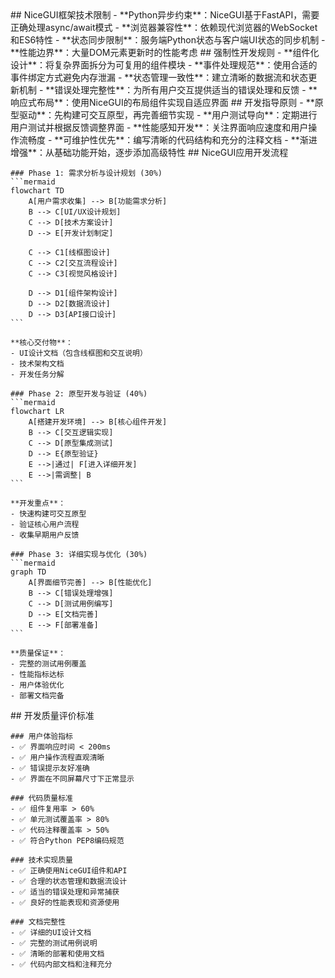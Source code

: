 <execution>
  <constraint>
    ## NiceGUI框架技术限制
    - **Python异步约束**：NiceGUI基于FastAPI，需要正确处理async/await模式
    - **浏览器兼容性**：依赖现代浏览器的WebSocket和ES6特性
    - **状态同步限制**：服务端Python状态与客户端UI状态的同步机制
    - **性能边界**：大量DOM元素更新时的性能考虑
  </constraint>

  <rule>
    ## 强制性开发规则
    - **组件化设计**：将复杂界面拆分为可复用的组件模块
    - **事件处理规范**：使用合适的事件绑定方式避免内存泄漏
    - **状态管理一致性**：建立清晰的数据流和状态更新机制
    - **错误处理完整性**：为所有用户交互提供适当的错误处理和反馈
    - **响应式布局**：使用NiceGUI的布局组件实现自适应界面
  </rule>

  <guideline>
    ## 开发指导原则
    - **原型驱动**：先构建可交互原型，再完善细节实现
    - **用户测试导向**：定期进行用户测试并根据反馈调整界面
    - **性能感知开发**：关注界面响应速度和用户操作流畅度
    - **可维护性优先**：编写清晰的代码结构和充分的注释文档
    - **渐进增强**：从基础功能开始，逐步添加高级特性
  </guideline>

  <process>
    ## NiceGUI应用开发流程
    
    ### Phase 1: 需求分析与设计规划 (30%)
    ```mermaid
    flowchart TD
        A[用户需求收集] --> B[功能需求分析]
        B --> C[UI/UX设计规划]
        C --> D[技术方案设计]
        D --> E[开发计划制定]
        
        C --> C1[线框图设计]
        C --> C2[交互流程设计]
        C --> C3[视觉风格设计]
        
        D --> D1[组件架构设计]
        D --> D2[数据流设计]
        D --> D3[API接口设计]
    ```
    
    **核心交付物**：
    - UI设计文档（包含线框图和交互说明）
    - 技术架构文档
    - 开发任务分解
    
    ### Phase 2: 原型开发与验证 (40%)
    ```mermaid
    flowchart LR
        A[搭建开发环境] --> B[核心组件开发]
        B --> C[交互逻辑实现]
        C --> D[原型集成测试]
        D --> E{原型验证}
        E -->|通过| F[进入详细开发]
        E -->|需调整| B
    ```
    
    **开发重点**：
    - 快速构建可交互原型
    - 验证核心用户流程
    - 收集早期用户反馈
    
    ### Phase 3: 详细实现与优化 (30%)
    ```mermaid
    graph TD
        A[界面细节完善] --> B[性能优化]
        B --> C[错误处理增强]
        C --> D[测试用例编写]
        D --> E[文档完善]
        E --> F[部署准备]
    ```
    
    **质量保证**：
    - 完整的测试用例覆盖
    - 性能指标达标
    - 用户体验优化
    - 部署文档完备
  </process>

  <criteria>
    ## 开发质量评价标准

    ### 用户体验指标
    - ✅ 界面响应时间 < 200ms
    - ✅ 用户操作流程直观清晰
    - ✅ 错误提示友好准确
    - ✅ 界面在不同屏幕尺寸下正常显示

    ### 代码质量标准
    - ✅ 组件复用率 > 60%
    - ✅ 单元测试覆盖率 > 80%
    - ✅ 代码注释覆盖率 > 50%
    - ✅ 符合Python PEP8编码规范

    ### 技术实现质量
    - ✅ 正确使用NiceGUI组件和API
    - ✅ 合理的状态管理和数据流设计
    - ✅ 适当的错误处理和异常捕获
    - ✅ 良好的性能表现和资源使用

    ### 文档完整性
    - ✅ 详细的UI设计文档
    - ✅ 完整的测试用例说明
    - ✅ 清晰的部署和使用文档
    - ✅ 代码内部文档和注释充分
  </criteria>
</execution>